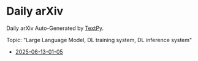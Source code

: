 # Daily arXiv

Daily arXiv Auto-Generated by [TextPy](https://github.com/yezhengmao1/TextPy).

Topic: "Large Language Model, DL training system, DL inference system"

* [2025-06-13-01-05](https://linx.yezhem.com/2025-06-13-01-05.md)

